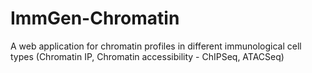 # ImmGen-Chromatin

A web application for chromatin profiles in different immunological cell types (Chromatin IP, Chromatin accessibility - ChIPSeq, ATACSeq)
